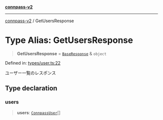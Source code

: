 [**connpass-v2**](../README.md)

***

[connpass-v2](../globals.md) / GetUsersResponse

# Type Alias: GetUsersResponse

> **GetUsersResponse** = [`BaseResponse`](BaseResponse.md) & `object`

Defined in: [types/user.ts:22](https://github.com/ryohidaka/node-connpass/blob/1ae7f0b2e153a6215fcc18b6a6cd863768884c30/src/types/user.ts#L22)

ユーザー一覧のレスポンス

## Type declaration

### users

> **users**: [`ConnpassUser`](ConnpassUser.md)[]
